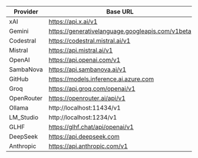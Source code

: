 | Provider   | Base URL                                         | Env Api Key        | Selected |
|------------|--------------------------------------------------|--------------------|----------|
| xAI        | https://api.x.ai/v1                              | XAI_API_KEY        | True     |
| Gemini     | https://generativelanguage.googleapis.com/v1beta | GEMINI_API_KEY     | False    |
| Codestral  | https://codestral.mistral.ai/v1                  | CODESTRAL_API_KEY  | False    |
| Mistral    | https://api.mistral.ai/v1                        | MISTRAL_API_KEY    | True     |
| OpenAI     | https://api.openai.com/v1                        | OPENAI_API_KEY     | True     |
| SambaNova  | https://api.sambanova.ai/v1                      | SAMBANOVA_API_KEY  | False    |
| GitHub     | https://models.inference.ai.azure.com            | GITHUB_API_KEY     | False    |
| Groq       | https://api.groq.com/openai/v1                   | GROQ_API_KEY       | False    |
| OpenRouter | https://openrouter.ai/api/v1                     | OPENROUTER_API_KEY | True     |
| Ollama     | http://localhost:11434/v1                        | NEEDS_NO_KEY       | True     |
| LM_Studio  | http://localhost:1234/v1                         | NEEDS_NO_KEY       | True     |
| GLHF       | https://glhf.chat/api/openai/v1                  | GLHF_API_KEY       | False    |
| DeepSeek   | https://api.deepseek.com                         | DEEPSEEK_API_KEY   | False    |
| Anthropic  | https://api.anthropic.com/v1                     | ANTHROPIC_API_KEY  | False    |
